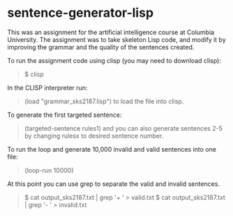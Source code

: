 # sentence-generator-lisp

This was an assignment for the artificial intelligence course at Columbia University. The assignment was to take skeleton Lisp code, and modify it by improving the grammar and the quality of the sentences created.

To run the assignment code using clisp (you may need to download clisp):

  > $ clisp
  
In the CLISP interpreter run:
  > (load "grammar_sks2187.lisp")
to load the file into clisp.
  
To generate the first targeted sentence:
  > (targeted-sentence rules1)
and you can also generate sentences 2-5 by changing rulesx to desired sentence number.
  
To run the loop and generate 10,000 invalid and valid sentences into one file:
  > (loop-run 10000)
  
At this point you can use grep to separate the valid and invalid sentences. 

  > $ cat output_sks2187.txt | grep '+ ' > valid.txt
  > $ cat output_sks2187.txt | grep '\- ' > invalid.txt
